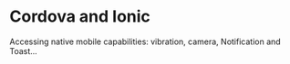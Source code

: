 # Cordova and Ionic

Accessing native mobile capabilities: vibration, camera, Notification and Toast...